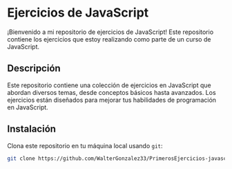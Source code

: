# Ejercicios de JavaScript

¡Bienvenido a mi repositorio de ejercicios de JavaScript! Este repositorio contiene los ejercicios que estoy realizando como parte de un curso de JavaScript.

## Descripción

Este repositorio contiene una colección de ejercicios en JavaScript que abordan diversos temas, desde conceptos básicos hasta avanzados. Los ejercicios están diseñados para mejorar tus habilidades de programación en JavaScript.

## Instalación

Clona este repositorio en tu máquina local usando `git`:

```sh
git clone https://github.com/WalterGonzalez33/PrimerosEjercicios-javascript